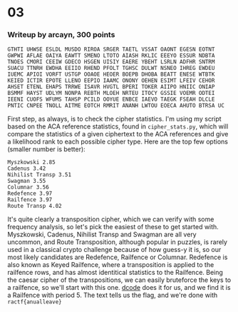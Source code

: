 
# 03
### Writeup by arcayn, 300 points
`
GTHTI UHWSE ESLDL MUSDO RIROA
SRGER TAETL VSSAT OAONT EGESN
EOTNT GWPWI AFLAE OAIYA EAWTT
SMENO LTOTO AIASH RKLIC EEEYO
ESSUR NDBTA TNOES CMORI CEEIW
GDECO HSGEN UISIY EAERE YBEHT
LSRLN ADFHR SNTRM SUACU TTNRH
EWDHA EEIIO RHEND PFOLT TGHSC
DULWT NSNEO IHREG EWDEU IUEMC
APIOI VORFT USTGP OOAOE HEOER
BOEPB DHOBA BEATT ENESE WTBTK
KEIED ICTIR EPOTE LLENO EEPIO
IAAMC ONONY OEHEN ESIMT LFEIV
CEHOR AHSET ETENL EHAPS TRRWE
ISAVR HVGTL BPERI TOKER AIIPO
HNIIC ONIAP BSMMF HAYST UDLYM
NONPA REBTH MLOEH NRTEU ITOCY
GSSIE VOEMR ODTEI IEENI CUOFS
WFUMS TAHSP PCILD OOYUE ENBCE
IAEVO TAEGK FSEAH DLCLE PNTIC
CNPEE TNOLL AITME EOTCH RMRIT
ANANH LWTOU EOECA AHUTO BTRSA
UC
`

First step, as always, is to check the cipher statistics. I'm using my script based on the ACA reference statistics, found in `cipher_stats.py`, which will compare the statistics of a given ciphertext to the ACA references and give a likelihood rank to each possible cipher type. Here are the top few options (smaller number is better):
```
Myszkowski 2.85
Cadenus 3.42
Nihilist Transp 3.51
Swagman 3.55
Columnar 3.56
Redefence 3.97
Railfence 3.97
Route Transp 4.02
```

It's quite clearly a transposition cipher, which we can verify with some frequency analysis, so let's pick the easiest of these to get started with. Myszkowski, Cadenus, Nihilist Transp and Swagman are all very uncommon, and Route Transposition, although popular in puzzles, is rarely used in a classical crypto challenge because of how guess-y it is, so our most likely candidates are Redefence, Railfence or Columnar. Redefence is also known as Keyed Railfence, where a transposition is applied to the railfence rows, and has almost identitical statistics to the Railfence.  Being the caesar cipher of the transpositions, we can easily bruteforce the keys to a railfence, so we'll start with this one. [dcode](http://dcode.fr) does it for us, and we find it is a Railfence with period 5.
The text tells us the flag, and we're done with `ractf{anualleave}`

